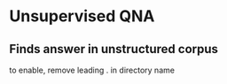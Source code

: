 # Unsupervised QNA

## Finds answer in unstructured corpus

to enable, remove leading . in directory name
